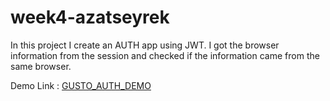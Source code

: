 # week4-azatseyrek

In this project I create an AUTH app using JWT.
I got the browser information from the session and checked if the information came from the same browser.

Demo Link :</span> <a href="https://auth2-gusto.herokuapp.com">GUSTO_AUTH_DEMO</a>
